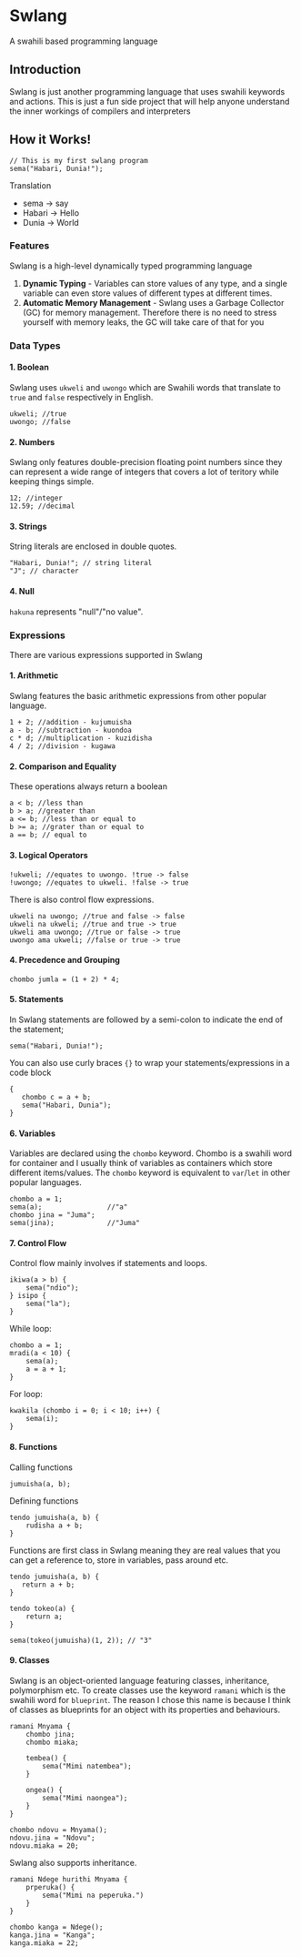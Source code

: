# Swlang

A swahili based programming language

## Introduction

Swlang is just another programming language that uses swahili keywords and actions.
This is just a fun side project that will help anyone understand the inner workings of compilers and interpreters

## How it Works!

```text
// This is my first swlang program
sema("Habari, Dunia!");
```
Translation

- sema -> say
- Habari -> Hello
- Dunia -> World

### Features

Swlang is a high-level dynamically typed programming language

1. **Dynamic Typing** - Variables can store values of any type, and a single
   variable can even store values of different types at different times.
2. **Automatic Memory Management** - Swlang uses a Garbage Collector (GC) for memory management. Therefore there is no need to stress yourself with memory leaks, the GC will take care of that for you

### Data Types

#### 1. Boolean
Swlang uses ```ukweli``` and ```uwongo``` which are Swahili words that translate to ```true``` and ```false``` respectively in English.

```text
ukweli; //true
uwongo; //false
```

#### 2. Numbers

Swlang only features double-precision floating point numbers since they can represent a wide range of integers that covers a lot of teritory while keeping things simple.

```text
12; //integer
12.59; //decimal
```

#### 3. Strings

String literals are enclosed in double quotes.

```text
"Habari, Dunia!"; // string literal
"J"; // character
```

#### 4. Null

```hakuna``` represents "null"/"no value".

### Expressions

There are various expressions supported in Swlang

#### 1. Arithmetic

Swlang features the basic arithmetic expressions from other popular language.

```text
1 + 2; //addition - kujumuisha
a - b; //subtraction - kuondoa
c * d; //multiplication - kuzidisha
4 / 2; //division - kugawa
```

#### 2. Comparison and Equality

These operations always return a boolean

```text
a < b; //less than
b > a; //greater than
a <= b; //less than or equal to
b >= a; //grater than or equal to
a == b; // equal to
```

#### 3. Logical Operators

```text
!ukweli; //equates to uwongo. !true -> false
!uwongo; //equates to ukweli. !false -> true
```

There is also control flow expressions.

```text
ukweli na uwongo; //true and false -> false
ukweli na ukweli; //true and true -> true
ukweli ama uwongo; //true or false -> true
uwongo ama ukweli; //false or true -> true
```

#### 4. Precedence and Grouping

```text
chombo jumla = (1 + 2) * 4;
```

#### 5. Statements

In Swlang statements are followed by a semi-colon to indicate the end of the statement;

```text
sema("Habari, Dunia!");
```

You can also use curly braces ```{}``` to wrap your statements/expressions in a code block

```text
{
   chombo c = a + b;
   sema("Habari, Dunia");
}
```

#### 6. Variables

Variables are declared using the ```chombo``` keyword. Chombo is a swahili word for container and I usually think of variables as containers which store different items/values. The ```chombo``` keyword is equivalent to ```var```/```let``` in other popular languages.

```text
chombo a = 1;
sema(a);                //"a"
chombo jina = "Juma";
sema(jina);             //"Juma"
```

#### 7. Control Flow

Control flow mainly involves if statements and loops.

```text
ikiwa(a > b) {
    sema("ndio");
} isipo {
    sema("la");
}
```

While loop:

```text
chombo a = 1;
mradi(a < 10) {
    sema(a);
    a = a + 1;
}
```

For loop:

```text
kwakila (chombo i = 0; i < 10; i++) {
    sema(i);
}
```

#### 8. Functions

Calling functions

```text
jumuisha(a, b);
```

Defining functions

```text
tendo jumuisha(a, b) {
    rudisha a + b;
}
```

Functions are first class in Swlang meaning they are real values that you can get a reference to, store in variables, pass around etc.

```text
tendo jumuisha(a, b) {
   return a + b;
}

tendo tokeo(a) {
    return a;
}

sema(tokeo(jumuisha)(1, 2)); // "3"
```

#### 9. Classes

Swlang is an object-oriented language featuring classes, inheritance, polymorphism etc. To create classes use the keyword ```ramani``` which is the swahili word for ```blueprint```. The reason I chose this name is because I think of classes as blueprints for an object with its properties and behaviours.

```text
ramani Mnyama {
    chombo jina;
    chombo miaka;
    
    tembea() {
        sema("Mimi natembea");
    }
    
    ongea() {
        sema("Mimi naongea");
    }
}

chombo ndovu = Mnyama();
ndovu.jina = "Ndovu";
ndovu.miaka = 20;
```

Swlang also supports inheritance.

```text
ramani Ndege hurithi Mnyama {
    prperuka() {
        sema("Mimi na peperuka.")
    }
}

chombo kanga = Ndege();
kanga.jina = "Kanga";
kanga.miaka = 22;
```

